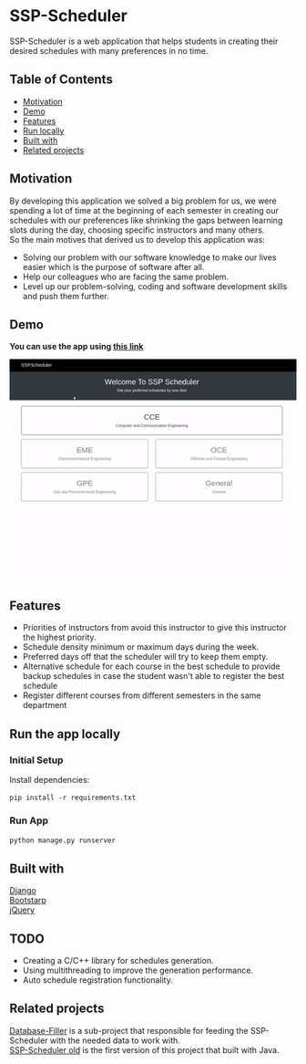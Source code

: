 # SSP-Scheduler
SSP-Scheduler is a web application that helps students in creating their desired schedules with many preferences in no time.

## Table of Contents
  - [Motivation](#motivation)
  - [Demo](#demo)
  - [Features](#features)
  - [Run locally](#run-the-app-locally)
  - [Built with](#built-with)
  - [Related projects](#related-projects)

## Motivation
By developing this application we solved a big problem for us, we were spending a lot of time at the beginning of each semester in creating our schedules with our preferences like shrinking the gaps between learning slots during the day, choosing specific instructors and many others.\
So the main motives that derived us to develop this application was:
* Solving our problem with our software knowledge to make our lives easier which is the purpose of software after all.
* Help our colleagues who are facing the same problem.
* Level up our problem-solving, coding and software development skills and push them further.

## Demo
**You can use the app using [this link](https://www.sspscheduler.xyz)**

![](static/images/scheduler.gif)

## Features
* Priorities of instructors from avoid this instructor to give this instructor the highest priority.
* Schedule density minimum or maximum days during the week.
* Preferred days off that the scheduler will try to keep them empty.
* Alternative schedule for each course in the best schedule to provide backup schedules in case the student wasn't able to register the best schedule
* Register different courses from different semesters in the same department

## Run the app locally
### Initial Setup
Install dependencies:
```
pip install -r requirements.txt
```

### Run App
```
python manage.py runserver
```

## Built with
[Django](https://www.djangoproject.com)\
[Bootstarp](https://getbootstrap.com)\
[jQuery](https://jquery.com/)

## TODO
* Creating a C/C++ library for schedules generation.
* Using multithreading to improve the generation performance.
* Auto schedule registration functionality.


## Related projects
[Database-Filler](https://github.com/ahmedfawzy98/Database-filler) is a sub-project that responsible for feeding the SSP-Scheduler with the needed data to work with.\
[SSP-Scheduler old](https://github.com/amohamed97/SSPScheduler) is the first version of this project that built with Java.

